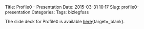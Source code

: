 Title: Profile0 - Presentation
Date: 2015-03-31 10:17
Slug: profile0-presentation
Categories: 
Tags: bizlegfoss

The slide deck for Profile0 is available [here](https://docs.google.com/presentation/d/1z5I552woVkzGxhhwP1jXQHnIud8PJCvWaNJd34ZiBTI/edit?usp=sharing){target=_blank}.